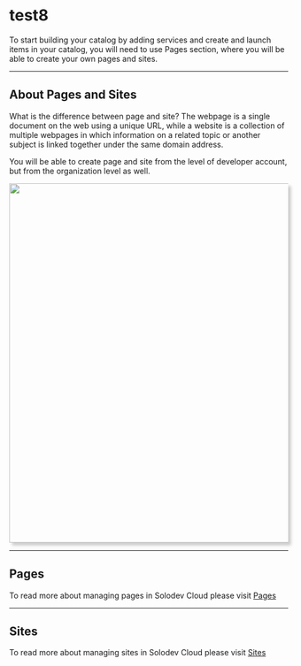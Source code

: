 # test8

To start building your catalog by adding services and create and launch items in your catalog, you will need to use Pages section, where you will be able to create your own pages and sites.

---

## About Pages and Sites

What is the difference between page and site? The webpage is a single document on the web using a unique URL, while a website is a collection of multiple webpages in which information on a related topic or another subject is linked together under the same domain address.

You will be able to create page and site from the level of developer account, but from the organization level as well.

<a href="ps1.png" target="_top"><img src="ps1.png" style="width:1100px;height:650px; box-shadow: 5px 5px 5px #ccc; margin: auto; display: block"></a>


---
## Pages

To read more about managing pages in Solodev Cloud please visit [Pages](Pages/index.md)

---

## Sites

To read more about managing sites in Solodev Cloud please visit [Sites](Sites/index.md)